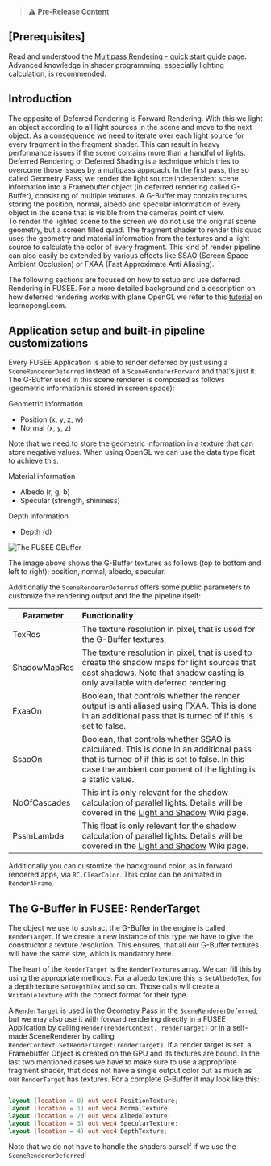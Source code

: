   > ⚠️ **Pre-Release Content**

## [Prerequisites]
Read and understood the [Multipass Rendering - quick start guide](https://github.com/FUSEEProjectTeam/Fusee/wiki/Multipass-Rendering---quick-start-guide) page.  
Advanced knowledge in shader programming, especially lighting calculation, is recommended.

## Introduction

The opposite of Deferred Rendering is Forward Rendering. With this we light an object according to all light sources in the scene and move to the next object. As a consequence we need to iterate over each light source for every fragment in the fragment shader.
This can result in heavy performance issues if the scene contains more than a handful of lights.  
Deferred Rendering or Deferred Shading is a technique which tries to overcome those issues by a multipass approach. In the first pass, the so called Geometry Pass, we render the light source independent scene information into a Framebuffer object (in deferred rendering called G-Buffer), consisting of multiple textures. A G-Buffer may contain textures storing the position, normal, albedo and specular information of every object in the scene that is visible from the cameras point of view.  
To render the lighted scene to the screen we do not use the original scene geometry, but a screen filled quad. The fragment shader to render this quad uses the geometry and material information from the textures and a light source to calculate the color of every fragment.
This kind of render pipeline can also easily be extended by various effects like SSAO (Screen Space Ambient Occlusion) or FXAA (Fast Approximate Anti Aliasing). 

The following sections are focused on how to setup and use deferred Rendering in FUSEE. For a more detailed background and a description on how deferred rendering works with plane OpenGL we refer to this [tutorial](https://learnopengl.com/Advanced-Lighting/Deferred-Shading) on learnopengl.com.

## Application setup and built-in pipeline customizations

Every FUSEE Application is able to render deferred by just using a ``SceneRendererDeferred`` instead of a ``SceneRendererForward`` and that's just it. The G-Buffer used in this scene renderer is composed as follows (geometric information is stored in screen space):

Geometric information
* Position  (x, y, z, w)    
* Normal    (x, y, z)

Note that we need to store the geometric information in a texture that can store negative values. When using OpenGL we can use the data type float to achieve this.

Material information
* Albedo    (r, g, b)
* Specular  (strength, shininess)

Depth information
* Depth     (d)

![The FUSEE GBuffer](https://raw.githubusercontent.com/wiki/FUSEEProjectTeam/Fusee/Images/Deferred-Rendering/GBuffer.png)

The image above shows the G-Buffer textures as follows (top to bottom and left to right): position, normal, albedo, specular.

Additionally the ``SceneRendererDeferred`` offers some public parameters to customize the rendering output and the the pipeline itself:

| Parameter      | Functionality |
| -------------- |:------------- |
| TexRes         | The texture resolution in pixel, that is used for the G-Buffer textures. |
| ShadowMapRes   | The texture resolution in pixel, that is used to create the shadow maps for light sources that cast shadows. Note that shadow casting is only available with deferred rendering. |
| FxaaOn         | Boolean, that controls whether the render output is anti aliased using FXAA. This is done in an additional pass that is turned of if this is set to false. |
| SsaoOn         | Boolean, that controls whether SSAO is calculated. This is done in an additional pass that is turned of if this is set to false. In this case the ambient component of the lighting is a static value. |
| NoOfCascades | This int is only relevant for the shadow calculation of parallel lights. Details will be covered in the [Light and Shadow](https://github.com/FUSEEProjectTeam/Fusee/wiki/Light-and-Shadow) Wiki page. |
| PssmLambda | This float is only relevant for the shadow calculation of parallel lights. Details will be covered in the [Light and Shadow](https://github.com/FUSEEProjectTeam/Fusee/wiki/Light-and-Shadow) Wiki page. |

Additionally you can customize the background color, as in forward rendered apps, via ``RC.ClearColor``. This color can be animated in ``RenderAFrame``.

## The G-Buffer in FUSEE: RenderTarget

The object we use to abstract the G-Buffer in the engine is called ``RenderTarget``. If we create a new instance of this type we have to give the constructor a texture resolution. This ensures, that all our G-Buffer textures will have the same size, which is mandatory here.  

The heart of the ``RenderTarget`` is the ``RenderTextures`` array. We can fill this by using the appropriate methods. For a albedo texture this is ``SetAlbedoTex``, for a depth texture ``SetDepthTex`` and so on. Those calls will create a ``WritableTexture`` with the correct format for their type.   
 
A ``RenderTarget`` is used in the Geometry Pass in the ``SceneRendererDeferred``, but we may also use it with forward rendering directly in a FUSEE Application by calling ``Render(renderContext, renderTarget)`` or in a self-made SceneRenderer by calling ``RenderContext.SetRenderTarget(renderTarget)``. If a render target is set, a Framebuffer Object is created on the GPU and its textures are bound. In the last two mentioned cases we have to make sure to use a appropriate fragment shader, that does not have a single output color but as much as our ``RenderTarget`` has textures. For a complete G-Buffer it may look like this:

```glsl

layout (location = 0) out vec4 PositionTexture;
layout (location = 1) out vec4 NormalTexture;
layout (location = 2) out vec4 AlbedoTexture;
layout (location = 3) out vec4 SpecularTexture;
layout (location = 4) out vec4 DepthTexture;

```

Note that we do not have to handle the shaders ourself if we use the ``SceneRendererDeferred``!
